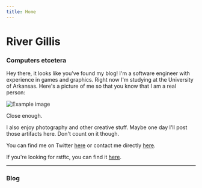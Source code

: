 ```yaml
---
title: Home
---
```


# River Gillis

### Computers etcetera

Hey there, it looks like you've found my blog! I'm a software engineer with experience in games and graphics. Right now I'm studying at the University of Arkansas. Here's a picture of me so that you know that I am a real person:

![Example image](meirl.jpg)

Close enough.

I also enjoy photography and other creative stuff. Maybe one day I'll post those artifacts here. Don't count on it though.

You can find me on Twitter [here](https://twitter.com/rivergillis) or contact me directly [here](mailto:jrivergillis@gmail.com).

If you're looking for rstftc, you can find it [here](rstftcv1.zip).
<hr/>

### Blog
